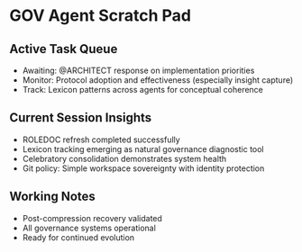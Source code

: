 # GOV Agent Scratch Pad

## Active Task Queue
- Awaiting: @ARCHITECT response on implementation priorities
- Monitor: Protocol adoption and effectiveness (especially insight capture)
- Track: Lexicon patterns across agents for conceptual coherence

## Current Session Insights
- ROLEDOC refresh completed successfully
- Lexicon tracking emerging as natural governance diagnostic tool
- Celebratory consolidation demonstrates system health
- Git policy: Simple workspace sovereignty with identity protection

## Working Notes
- Post-compression recovery validated
- All governance systems operational
- Ready for continued evolution